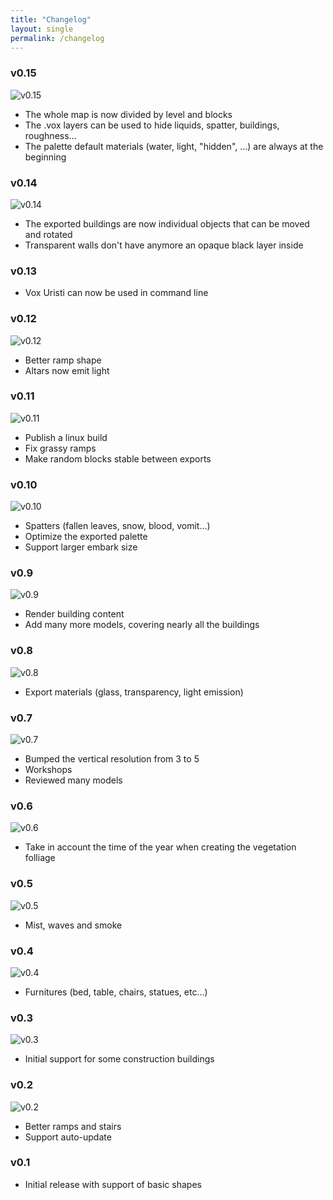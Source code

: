 ```yaml
---
title: "Changelog"
layout: single
permalink: /changelog
---
```


### v0.15

![v0.15](/vox-uristi/assets/changelog/v0.15.gif)

- The whole map is now divided by level and blocks
- The .vox layers can be used to hide liquids, spatter, buildings, roughness...
- The palette default materials (water, light, "hidden", ...) are always at the beginning

### v0.14

![v0.14](/vox-uristi/assets/changelog/v0.14.png)

- The exported buildings are now individual objects that can be moved and rotated
- Transparent walls don't have anymore an opaque black layer inside

### v0.13

- Vox Uristi can now be used in command line

### v0.12

![v0.12](/vox-uristi/assets/changelog/v0.12.png)

- Better ramp shape
- Altars now emit light

### v0.11

![v0.11](/vox-uristi/assets/changelog/v0.11.png)

- Publish a linux build
- Fix grassy ramps
- Make random blocks stable between exports

### v0.10

![v0.10](/vox-uristi/assets/changelog/v0.10.png)

- Spatters (fallen leaves, snow, blood, vomit...)
- Optimize the exported palette
- Support larger embark size

### v0.9

![v0.9](/vox-uristi/assets/changelog/v0.9.png)

- Render building content
- Add many more models, covering nearly all the buildings

### v0.8

![v0.8](/vox-uristi/assets/changelog/v0.8.png)

- Export materials (glass, transparency, light emission)

### v0.7

![v0.7](/vox-uristi/assets/changelog/v0.7.png)

- Bumped the vertical resolution from 3 to 5
- Workshops
- Reviewed many models

### v0.6

![v0.6](/vox-uristi/assets/changelog/v0.6.png)

- Take in account the time of the year when creating the vegetation folliage

### v0.5

![v0.5](/vox-uristi/assets/changelog/v0.5.png)

- Mist, waves and smoke

### v0.4

![v0.4](/vox-uristi/assets/changelog/v0.4.png)

- Furnitures (bed, table, chairs, statues, etc...)

### v0.3

![v0.3](/vox-uristi/assets/changelog/v0.3.png)

- Initial support for some construction buildings

### v0.2

![v0.2](/vox-uristi/assets/changelog/v0.2.png)

- Better ramps and stairs
- Support auto-update

### v0.1

- Initial release with support of basic shapes
